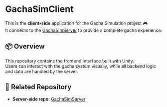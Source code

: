 # GachaSimClient

This is the **client-side** application for the Gacha Simulation project 🎮  
It connects to the [GachaSimServer](https://github.com/ponlawat30109/GachaSimServer) to provide a complete gacha experience.

## 📦 Overview
This repository contains the frontend interface built with Unity.  
Users can interact with the gacha system visually, while all backend logic and data are handled by the server.

## 🔗 Related Repository
- **Server-side repo**: [GachaSimServer](https://github.com/ponlawat30109/GachaSimServer)
